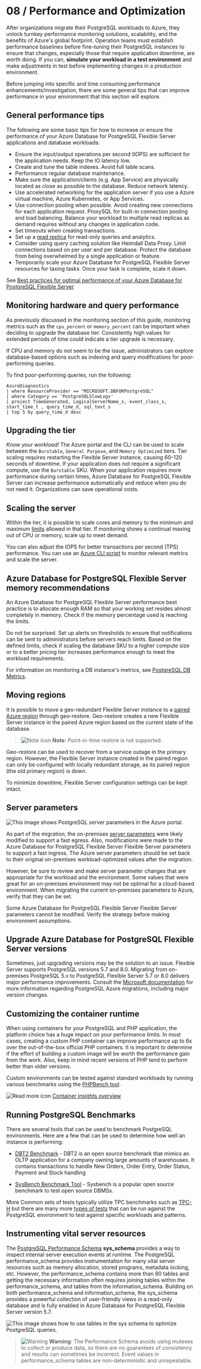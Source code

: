 # 08 / Performance and Optimization

After organizations migrate their PostgreSQL workloads to Azure, they unlock turnkey performance monitoring solutions, scalability, and the benefits of Azure's global footprint. Operation teams must establish performance baselines before fine-tuning their PostgreSQL instances to ensure that changes, especially those that require application downtime, are worth doing. If you can, **simulate your workload in a test environment** and make adjustments in test before implementing changes in a production environment.

Before jumping into specific and time consuming performance enhancements/investigation, there are some general tips that can improve performance in your environment that this section will explore.

## General performance tips

The following are some basic tips for how to increase or ensure the performance of your Azure Database for PostgreSQL Flexible Server applications and database workloads:

- Ensure the input/output operations per second (IOPS) are sufficient for the application needs. Keep the IO latency low.
- Create and tune the table indexes. Avoid full table scans.
- Performance regular database maintenance.
- Make sure the application/clients (e.g. App Service) are physically located as close as possible to the database. Reduce network latency.
- Use accelerated networking for the application server if you use a Azure virtual machine, Azure Kubernetes, or App Services.
- Use connection pooling when possible. Avoid creating new connections for each application request. ProxySQL for built-in connection pooling and load balancing. Balance your workload to multiple read replicas as demand requires without any changes in application code.
- Set timeouts when creating transactions.
- Set up a [read replica](https://dev.PostgreSQL.com/doc/refman/5.7/en/replication-features.html) for read-only queries and analytics.
- Consider using query caching solution like Heimdall Data Proxy. Limit connections based on per user and per database. Protect the database from being overwhelmed by a single application or feature.
- Temporarily scale your Azure Database for PostgreSQL Flexible Server resources for taxing tasks. Once your task is complete, scale it down.

See [Best practices for optimal performance of your Azure Database for PostgreSQL Flexible Server](https://learn.microsoft.com/azure/postgresql/flexible-server/concept-performance-best-practices)

## Monitoring hardware and query performance

As previously discussed in the monitoring section of this guide, monitoring metrics such as the `cpu_percent` or `memory_percent` can be important when deciding to upgrade the database tier. Consistently high values for extended periods of time could indicate a tier upgrade is necessary.

If CPU and memory do not seem to be the issue, administrators can explore database-based options such as indexing and query modifications for poor-performing queries.

To find poor-performing queries, run the following:

```kql
AzureDiagnostics
| where ResourceProvider == "MICROSOFT.DBFORPostgreSQL"
| where Category == 'PostgreSQLSlowLogs'
| project TimeGenerated, LogicalServerName_s, event_class_s, start_time_t , query_time_d, sql_text_s
| top 5 by query_time_d desc
```

## Upgrading the tier

*Know your workload!* The Azure portal and the CLI can be used to scale between the `Burstable`, `General Purpose`, and `Memory Optimized` tiers. Tier scaling requires restarting the Flexible Server instance, causing 60-120 seconds of downtime. If your application does not require a significant compute, use the `Burstable` SKU. When your application requires more performance during certain times, Azure Database for PostgreSQL Flexible Server can increase performance automatically and reduce when you do not need it. Organizations can save operational costs.

## Scaling the server

Within the tier, it is possible to scale cores and memory to the minimum and maximum [limits](https://learn.microsoft.com/azure/postgresql/flexible-server/concepts-pricing-tiers) allowed in that tier. If monitoring shows a continual maxing out of CPU or memory, scale up to meet demand.

You can also adjust the IOPS for better transactions per second (TPS) performance. You can use an [Azure CLI script](https://learn.microsoft.com/azure/postgresql/flexible-server/flexible-server/scripts/sample-cli-monitor-and-scale) to monitor relevant metrics and scale the server.

## Azure Database for PostgreSQL Flexible Server memory recommendations

An Azure Database for PostgreSQL Flexible Server performance best practice is to allocate enough RAM so that your working set resides almost completely in memory. Check if the memory percentage used is reaching the limits.

Do not be surprised. Set up alerts on thresholds to ensure that notifications can be sent to administrators before servers reach limits. Based on the defined limits, check if scaling the database SKU to a higher compute size or to a better pricing tier increases performance enough to meet the workload requirements.

For information on monitoring a DB instance's metrics, see [PostgreSQL DB Metrics](https://learn.microsoft.com/azure/postgresql/flexible-server/concepts-monitoring#metrics).

## Moving regions

It is possible to move a geo-redundant Flexible Server instance to a [paired Azure region](https://docs.microsoft.com/azure/availability-zones/cross-region-replication-azure) through geo-restore. Geo-restore creates a new Flexible Server instance in the paired Azure region based on the current state of the database.

>![Note icon](media/note.png "Note") **Note:** Point-in-time restore is not supported.

Geo-restore can be used to recover from a service outage in the primary region. However, the Flexible Server instance created in the paired region can only be configured with locally redundant storage, as its paired region (the old primary region) is down.

To minimize downtime, Flexible Server configuration settings can be kept intact.

## Server parameters

![This image shows PostgreSQL server parameters in the Azure portal.](media/server_parameters.png "PostgreSQL server parameters")

As part of the migration, the on-premises [server parameters](https://learn.microsoft.com/azure/postgresql/flexible-server/flexible-server/concepts-server-parameters) were likely modified to support a fast egress. Also, modifications were made to the Azure Database for PostgreSQL Flexible Server Flexible Server parameters to support a fast ingress. The Azure server parameters should be set back to their original on-premises workload-optimized values after the migration.

However, be sure to review and make server parameter changes that are appropriate for the workload and the environment. Some values that were great for an on-premises environment may not be optimal for a cloud-based environment. When migrating the current on-premises parameters to Azure, verify that they can be set.

Some Azure Database for PostgreSQL Flexible Server Flexible Server parameters cannot be modified. Verify the strategy before making environment assumptions.

## Upgrade Azure Database for PostgreSQL Flexible Server versions

Sometimes, just upgrading versions may be the solution to an issue. Flexible Server supports PostgreSQL versions 5.7 and 8.0. Migrating from on-premises PostgreSQL 5.x to PostgreSQL Flexible Server 5.7 or 8.0 delivers major performance improvements. Consult the [Microsoft documentation](https://learn.microsoft.com/azure/postgresql/flexible-server/migrate/PostgreSQL-on-premises-azure-db/08-data-migration) for more information regarding PostgreSQL Azure migrations, including major version changes.

## Customizing the container runtime

When using containers for your PostgreSQL and PHP application, the platform choice has a huge impact on your performance limits. In most cases, creating a custom PHP container can improve performance up to 6x over the out-of-the-box official PHP containers.  It is important to determine if the effort of building a custom image will be worth the performance gain from the work.  Also, keep in mind recent versions of PHP tend to perform better than older versions.

Custom environments can be tested against standard workloads by running various benchmarks using the [PHPBench tool](https://github.com/phpbench/phpbench).

![Read more icon](media/read-more.png "Read more")  [Container insights overview](https://docs.microsoft.com/azure/azure-monitor/containers/container-insights-overview)

## Running PostgreSQL Benchmarks

There are several tools that can be used to benchmark PostgreSQL environments. Here are a few that can be used to determine how well an instance is performing:

- [DBT2 Benchmark](https://downloads.PostgreSQL.com/source/dbt2-0.37.50.16.tar.gz) - DBT2 is an open source benchmark that mimics an OLTP application for a company owning large amounts of warehouses. It contains transactions to handle New Orders, Order Entry, Order Status, Payment and Stock handling

- [SysBench Benchmark Tool](https://downloads.PostgreSQL.com/source/sysbench-0.4.12.16.tar.gz) - Sysbench is a popular open source benchmark to test open source DBMSs.

More Common sets of tests typically utilize TPC benchmarks such as [TPC-H](https://www.tpc.org/tpch/) but there are many more [types of tests](https://www.tpc.org/information/benchmarks5.asp) that can be run against the PostgreSQL environment to test against specific workloads and patterns.

## Instrumenting vital server resources

The [PostgreSQL Performance Schema](https://learn.microsoft.com/azure/postgresql/flexible-server/howto-troubleshoot-sys-schema) **sys_schema** provides a way to inspect internal server execution events at runtime. The PostgreSQL performance_schema provides instrumentation for many vital server resources such as memory allocation, stored programs, metadata locking, etc. However, the performance_schema contains more than 80 tables and getting the necessary information often requires joining tables within the performance_schema, and tables from the information_schema. Building on both performance_schema and information_schema, the sys_schema provides a powerful collection of user-friendly views in a read-only database and is fully enabled in Azure Database for PostgreSQL Flexible Server version 5.7.

![This image shows how to use tables in the sys schema to optimize PostgreSQL queries.](media/employee-query-full-table-scan.png "Using tables in the sys schema to optimize PostgreSQL queries")

>![Warning](media/warning.png "Warning") **Warning**: The Performance Schema avoids using mutexes to collect or produce data, so there are no guarantees of consistency and results can sometimes be incorrect. Event values in performance_schema tables are non-deterministic and unrepeatable.
